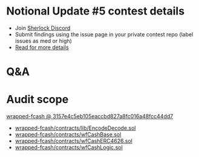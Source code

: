 
# Notional Update #5 contest details

- Join [Sherlock Discord](https://discord.gg/MABEWyASkp)
- Submit findings using the issue page in your private contest repo (label issues as med or high)
- [Read for more details](https://docs.sherlock.xyz/audits/watsons)

# Q&A

# Audit scope


[wrapped-fcash @ 3157e4c5eb105eaccbd827a8fc016a48fcc44dd7](https://github.com/notional-finance/wrapped-fcash/tree/3157e4c5eb105eaccbd827a8fc016a48fcc44dd7)
- [wrapped-fcash/contracts/lib/EncodeDecode.sol](wrapped-fcash/contracts/lib/EncodeDecode.sol)
- [wrapped-fcash/contracts/wfCashBase.sol](wrapped-fcash/contracts/wfCashBase.sol)
- [wrapped-fcash/contracts/wfCashERC4626.sol](wrapped-fcash/contracts/wfCashERC4626.sol)
- [wrapped-fcash/contracts/wfCashLogic.sol](wrapped-fcash/contracts/wfCashLogic.sol)


